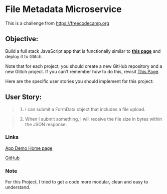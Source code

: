 # File Metadata Microservice
This is a challenge from https://freecodecamp.org

## Objective:
Build a full stack JavaScript app that is functionally similar to **[this page](https://aryanj-file-size.herokuapp.com/)** and deploy it to Glitch.


Note that for each project, you should create a new GitHub repository and a new Glitch project. If you can't remember how to do this, revisit [This Page](https://freecodecamp.org/challenges/get-set-for-our-api-development-projects).

Here are the specific user stories you should implement for this project:

## User Story:
>1. I can submit a FormData object that includes a file upload.

>2. When I submit something, I will receive the file size in bytes within the JSON response.


### Links
[App Demo Home page](https://island-bottle.glitch.me/)

[GitHub](https://github.com/ejgdev/File-Metadata-Microservice)


### Note
For this Project, I tried to get a code more modular, clean and easy to understand.
